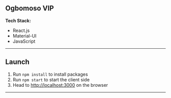 ## Ogbomoso VIP

**Tech Stack:**

- React.js
- Material-UI
- JavaScript

---

## Launch

1. Run `npm install` to install packages
2. Run `npm start` to start the client side
3. Head to [http://localhost:3000](http://localhost:3000) on the browser

---
